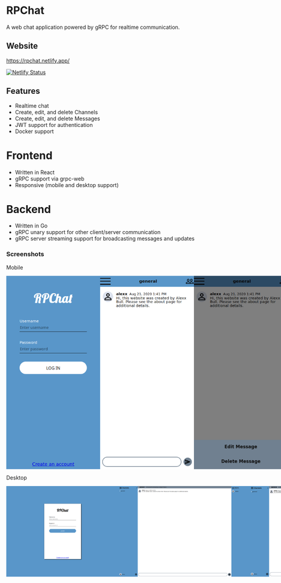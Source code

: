 # RPChat
A web chat application powered by gRPC for realtime communication.

## Website
https://rpchat.netlify.app/

[![Netlify Status](https://api.netlify.com/api/v1/badges/408bf433-5f94-4c6f-8a36-8d474a01b836/deploy-status)](https://app.netlify.com/sites/rpchat/deploys)

## Features
- Realtime chat
- Create, edit, and delete Channels
- Create, edit, and delete Messages
- JWT support for authentication
- Docker support

# Frontend 
- Written in React
- gRPC support via grpc-web
- Responsive (mobile and desktop support)

# Backend
- Written in Go
- gRPC unary support for other client/server communication
- gRPC server streaming support for broadcasting messages and updates

### Screenshots
Mobile
<div style="display:flex; justify-content:space-evenly;">
<img src="https://github.com/alexxbull/rpchat/blob/master/screenshots/home-mobile.png" width=250px/>
<img src="https://github.com/alexxbull/rpchat/blob/master/screenshots/main-mobile.png" width=250px/>  
<img src="https://github.com/alexxbull/rpchat/blob/master/screenshots/message-options-mobile.png" width=250px/>
<img src="https://github.com/alexxbull/rpchat/blob/master/screenshots/channels-mobile.png" width=250px/>
<img src="https://github.com/alexxbull/rpchat/blob/master/screenshots/settings-mobile.png" width=250px/>
<img src="https://github.com/alexxbull/rpchat/blob/master/screenshots/users-mobile.png" width=250px/>
<img src="https://github.com/alexxbull/rpchat/blob/master/screenshots/about-mobile.png" width=250px/>
<img src="https://github.com/alexxbull/rpchat/blob/master/screenshots/users-mobile.png" width=250px/>
</div> 

Desktop
<div style="display:flex;">
<img src="https://github.com/alexxbull/rpchat/blob/master/screenshots/home-desktop.png" width=300px/>
<img src="https://github.com/alexxbull/rpchat/blob/master/screenshots/main-desktop.png" width=350px/>
<img src="https://github.com/alexxbull/rpchat/blob/master/screenshots/message-options-desktop.png" width=350px/>
<img src="https://github.com/alexxbull/rpchat/blob/master/screenshots/about-desktop.png" width=350px/>
</div> 
